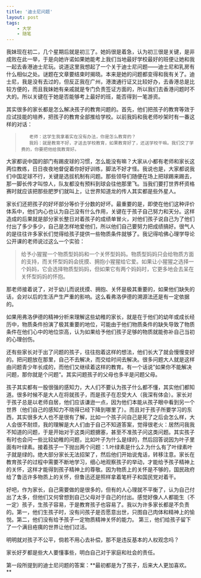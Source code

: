 ```yaml
---
title: '迪士尼问题'
layout: post
tags:
    - 大学
    - 随笔
---
```


我妹现在初二，几个星期后就是初三了。她妈很是着急，认为初三很是关键，是非成败在此一举，于是向她许诺如果她能考上我们当地最好学校最好的班便让她和我一起去香港迪士尼玩。说道这里我想起了一个关于迪士尼问题——迪士尼和乳房有什么相似之处。谜题在文章要结束时揭晓。本来是她的问题都变得和我有关了。迪士尼，我是没有去过的，但反正我在广州，港澳通行证又比较好办，去香港总是比较方便的，而且我妹她有亲戚就是专门负责签证方面的，所以我们去香港问题时不大的。所以关键在于她是否能够考上最好的班，能否得到一笔游资。

其实很多的家长都是怎么解决孩子的教育问题的。首先，他们把孩子的教育等效于应试技能的培养，把孩子的教育全部推给学校。以前我妈和我老师吵架时有一番这样的对话：

>        老师：这学生我拿着实在没有办法，你是怎么教育的？
>        我妈：就是教育不好，才送去学校教育，如果教育好了，还送学校干嘛。我们交了学费的，你要把他给我教育好。

大家都说中国的部门有踢皮球的习惯，怎么能没有嘛？大家从小都有老师和家长这两位教练，日日夜夜地督促着你好好训练，脚法不好才怪。我说也是，大家都说我们中国足球不行，关键是选拔机制有问题。那些领导们随便在场上把球踢来踢去，那一脚长传才叫惊人，队友都没有预料到球会往他那里飞。当我们要打世界杯资格赛时就应该把那些肥罗们就叫上，让世界知道龙的传人其实都是些外星人。

家长们还把孩子的好坏部分等价于分数的好坏。最重要的是，即使在他们这种评价体系中，他们内心也认为自己没有什么作用，关键在于孩子自己努力和天分。这样造成的后果就是部分家长整日对着孩子的成绩单冒火，对他们孩子说自己为了他们付出了多少多少，自己是怎样地爱他们，所以他们自己要努力把成绩搞好。很气人的是往往许多家长们觉得给孩子提供一些物质条件就够了。我记得哈佛心理学导论公开课的老师说过这么一个实验：

>给予小猩猩一个物质型妈妈和一个关怀型妈妈。物质型妈妈只会给物质方面的支持，而关怀型妈妈会抚摸、拥抱小猩猩给它爱。如果让小猩猩之选择一个妈妈，它会选择物质型妈妈，但如果它有两个妈妈时，它更多地会去呆在关怀型妈妈的怀抱。

那老师接着说了，对于幼儿而说抚摸、拥抱、关怀是极其重要的，如果他们缺失的话，会对以后的生活产生严重的影响。这么看弗洛伊德的溯源法还是有一定依据的。

如果用弗洛伊德的精神分析来理解这些幼稚的家长，就是在于他们的幼年或成长经历中，物质条件扮演了极其重要的地位，可能由于他们物质条件的缺失导致了物质条件在他们心中的地位崇高，认为如果给予他们孩子足够的物质就能弥补自己当初的心理创伤。

还有些家长对于出了问题的孩子，往往抱着这样的想法，他们长大了就会慢慢变好的。把问题放在那里，自己不去解决，而交给时间去解决。很多问题大人就是这样由问题青少年长成的，而他们又继续着这样的教育。有一个话说”如果你不能解决问题，那你就是个问题“。其实问题孩子的父母也多半是问题父母。

孩子其实都有一股很强的感知力，大人们不要认为孩子什么都不懂，其实他们都知道。很多时候不是大人在将就孩子，而是孩子在忍受大人（我深有体会）。家长对于孩子总是以老师自居，他们应该谦逊一点，因为他们本能从孩子眼中看到另一个世界（他们自己的感知力不晓得已经下降到哪里了）。而且对于孩子所要学习的东西，其实很多大人也不是很有了解，比如一个孩子问自己是死了之后会怎么样，大人会很不耐烦，我的理解是大人们由于自己不知道答案，觉得很老火：居然问我我不知道的问题，于是开始对于这类问题搪塞，甚至不准孩子问这类问题。其实孩子有时也会问一些比较幼稚的问题，比如叶子为什么是绿的，然后回答说因为叶子里面有叶绿素。接着孩子一下抛出两个问题：1.叶绿素是什么2.为什么有了叶绿素叶子就是绿的。绝大部分家长无法招架了，然后他们开始说鬼话，转移注意。家长在教育孩子的过程中需要不断地学习，细心地观察孩子的举动，才能给予孩子精神上的关怀，这样才能得到孩子精神上的尊敬。因为物质上的关怀是不够的，国民政府给了鲁迅许多物质上的关怀，但鲁迅还是照样拿着笔杆子和国民党对着干。

好吧，作为家长，自己需要做的是很多的，但有的人心理就不平衡了，认为自己付出了太多，但他们又何曾想到自己父母对于自己的付出。感觉好像人人都能生（不一定）孩子，生孩子容易，于是教育孩子也容易了。我以为许多家长都是不负责的。
​     第一，他们生孩子时，没有问孩子是否愿意出世，只图自己肉体和精神上的愉悦。
​     第二，他们没有给予孩子一定物质精神关怀的能力。
​     第三，他们给孩子留下了一个满目疮痍的世界让他们过活。

明明就对孩子不公平，倘若不用心去补偿，那不是违反基本的人权观念吗？

家长好歹都是些大人要懂事些，明白自己对于家庭和社会的责任。

第一段所提到的迪士尼问题的答案：**最初都是为了孩子，后来大人更加喜欢。 **